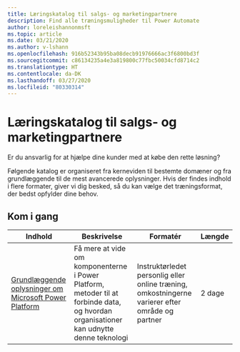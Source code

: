 ```yaml
---
title: Læringskatalog til salgs- og marketingpartnere
description: Find alle træningsmuligheder til Power Automate
author: loreleishannonmsft
ms.topic: article
ms.date: 03/21/2020
ms.author: v-lshann
ms.openlocfilehash: 916b52343b95ba08decb91976666ac3f6800bd3f
ms.sourcegitcommit: c86134235a4e3a819800c77fbc50034cfd8714c2
ms.translationtype: HT
ms.contentlocale: da-DK
ms.lasthandoff: 03/27/2020
ms.locfileid: "80330314"
---
```

# <a name="partner-sales-and-marketing-learning-catalog"></a>Læringskatalog til salgs- og marketingpartnere

Er du ansvarlig for at hjælpe dine kunder med at købe den rette løsning?

Følgende katalog er organiseret fra kerneviden til bestemte domæner og fra grundlæggende til de mest avancerede oplysninger. Hvis der findes indhold i flere formater, giver vi dig besked, så du kan vælge det træningsformat, der bedst opfylder dine behov. 

## <a name="get-started"></a>Kom i gang<a name="get-started"></a>
| Indhold   | Beskrivelse | Formatér   | Længde |
|------------------------------------------------------------------------------------------------------------|------------------------------------------------------------------------------------------------------------------------|--------------------------------------------------------------------------------|--------|
| [Grundlæggende oplysninger om Microsoft Power Platform](https://docs.microsoft.com/learn/certifications/courses/pl-900t00) | Få mere at vide om komponenterne i Power Platform, metoder til at forbinde data, og hvordan organisationer kan udnytte denne teknologi | Instruktørledet personlig eller online træning, omkostningerne varierer efter område og partner | 2 dage |


